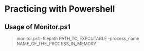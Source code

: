 # Practicing with Powershell


## Usage of Monitor.ps1

> monitor.ps1 -filepath PATH_TO_EXECUTABLE -process_name NAME_OF_THE_PROCESS_IN_MEMORY
